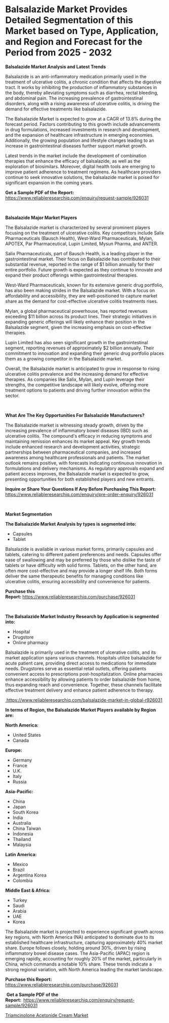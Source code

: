 <p><h1>Balsalazide Market Provides Detailed Segmentation of this Market based on Type, Application, and Region and Forecast for the Period from 2025 - 2032</h1></p><p><strong>Balsalazide Market Analysis and Latest Trends</strong></p>
<p><p>Balsalazide is an anti-inflammatory medication primarily used in the treatment of ulcerative colitis, a chronic condition that affects the digestive tract. It works by inhibiting the production of inflammatory substances in the body, thereby alleviating symptoms such as diarrhea, rectal bleeding, and abdominal pain. The increasing prevalence of gastrointestinal disorders, along with a rising awareness of ulcerative colitis, is driving the demand for effective treatments like balsalazide.</p><p>The Balsalazide Market is expected to grow at a CAGR of 13.8% during the forecast period. Factors contributing to this growth include advancements in drug formulations, increased investments in research and development, and the expansion of healthcare infrastructure in emerging economies. Additionally, the growing population and lifestyle changes leading to an increase in gastrointestinal diseases further support market growth.</p><p>Latest trends in the market include the development of combination therapies that enhance the efficacy of balsalazide, as well as the exploration of biosimilars. Moreover, digital health tools are emerging to improve patient adherence to treatment regimens. As healthcare providers continue to seek innovative solutions, the balsalazide market is poised for significant expansion in the coming years.</p></p>
<p><strong>Get a Sample PDF of the Report:&nbsp;</strong> <a href="https://www.reliableresearchiq.com/enquiry/request-sample/926031?utm_campaign=2707&utm_medium=2&utm_source=Github&utm_content=ia&utm_term=08032025&utm_id=balsalazide">https://www.reliableresearchiq.com/enquiry/request-sample/926031</a></p>
<p>&nbsp;</p>
<p><strong>Balsalazide Major Market Players</strong></p>
<p><p>The Balsalazide market is characterized by several prominent players focusing on the treatment of ulcerative colitis. Key competitors include Salix Pharmaceuticals (Bausch Health), West-Ward Pharmaceuticals, Mylan, APOTEX, Par Pharmaceutical, Lupin Limited, Mysun Pharma, and ANTER.</p><p>Salix Pharmaceuticals, part of Bausch Health, is a leading player in the gastrointestinal market. Their focus on Balsalazide has contributed to their substantial revenue, reported in the range of $1 billion annually for their entire portfolio. Future growth is expected as they continue to innovate and expand their product offerings within gastrointestinal therapies.</p><p>West-Ward Pharmaceuticals, known for its extensive generic drug portfolio, has also been making strides in the Balsalazide market. With a focus on affordability and accessibility, they are well-positioned to capture market share as the demand for cost-effective ulcerative colitis treatments rises. </p><p>Mylan, a global pharmaceutical powerhouse, has reported revenues exceeding $11 billion across its product lines. Their strategic initiatives in expanding generic offerings will likely enhance their position in the Balsalazide segment, given the increasing emphasis on cost-effective therapies.</p><p>Lupin Limited has also seen significant growth in the gastrointestinal segment, reporting revenues of approximately $2 billion annually. Their commitment to innovation and expanding their generic drug portfolio places them as a growing competitor in the Balsalazide market.</p><p>Overall, the Balsalazide market is anticipated to grow in response to rising ulcerative colitis prevalence and the increasing demand for effective therapies. As companies like Salix, Mylan, and Lupin leverage their strengths, the competitive landscape will likely evolve, offering more treatment options to patients and driving further innovation within the sector.</p></p>
<p>&nbsp;</p>
<p><strong>What Are The Key Opportunities For Balsalazide Manufacturers?</strong></p>
<p><p>The Balsalazide market is witnessing steady growth, driven by the increasing prevalence of inflammatory bowel diseases (IBD) such as ulcerative colitis. The compound's efficacy in reducing symptoms and maintaining remission enhances its market appeal. Key growth trends include enhanced research and development activities, strategic partnerships between pharmaceutical companies, and increased awareness among healthcare professionals and patients. The market outlook remains positive, with forecasts indicating continuous innovation in formulations and delivery mechanisms. As regulatory approvals expand and patient access improves, the Balsalazide market is expected to grow, presenting opportunities for both established players and new entrants.</p></p>
<p><strong>Inquire or Share Your Questions If Any Before Purchasing This Report:</strong> <a href="https://www.reliableresearchiq.com/enquiry/pre-order-enquiry/926031?utm_campaign=2707&utm_medium=2&utm_source=Github&utm_content=ia&utm_term=08032025&utm_id=balsalazide">https://www.reliableresearchiq.com/enquiry/pre-order-enquiry/926031</a></p>
<p>&nbsp;</p>
<p><strong>Market Segmentation</strong></p>
<p><strong>The Balsalazide Market Analysis by types is segmented into:</strong></p>
<p><ul><li>Capsules</li><li>Tablet</li></ul></p>
<p><p>Balsalazide is available in various market forms, primarily capsules and tablets, catering to different patient preferences and needs. Capsules offer ease of swallowing and may be preferred by those who dislike the taste of tablets or have difficulty with solid forms. Tablets, on the other hand, are often more cost-effective and may provide a longer shelf life. Both forms deliver the same therapeutic benefits for managing conditions like ulcerative colitis, ensuring accessibility and convenience for patients.</p></p>
<p><strong>Purchase this Report:&nbsp;</strong><a href="https://www.reliableresearchiq.com/purchase/926031?utm_campaign=2707&utm_medium=2&utm_source=Github&utm_content=ia&utm_term=08032025&utm_id=balsalazide">https://www.reliableresearchiq.com/purchase/926031</a></p>
<p>&nbsp;</p>
<p><strong>The Balsalazide Market Industry Research by Application is segmented into:</strong></p>
<p><ul><li>Hospital</li><li>Drugstore</li><li>Online pharmacy</li></ul></p>
<p><p>Balsalazide is primarily used in the treatment of ulcerative colitis, and its market application spans various channels. Hospitals utilize balsalazide for acute patient care, providing direct access to medications for immediate needs. Drugstores serve as essential retail outlets, offering patients convenient access to prescriptions post-hospitalization. Online pharmacies enhance accessibility by allowing patients to order balsalazide from home, thus expanding reach and convenience. Together, these channels facilitate effective treatment delivery and enhance patient adherence to therapy.</p></p>
<p><a href="https://www.reliableresearchiq.com/balsalazide-market-in-global-r926031?utm_campaign=2707&utm_medium=2&utm_source=Github&utm_content=ia&utm_term=08032025&utm_id=balsalazide">&nbsp;https://www.reliableresearchiq.com/balsalazide-market-in-global-r926031</a></p>
<p><strong>In terms of Region, the Balsalazide Market Players available by Region are:</strong></p>
<p>
    <p> <strong> North America: </strong>
        <ul>
            <li>United States</li>
            <li>Canada</li>
        </ul>
        </p> 
    <p> <strong> Europe: </strong>
        <ul>
            <li>Germany</li>
            <li>France</li>
            <li>U.K.</li>
            <li>Italy</li>
            <li>Russia</li>
        </ul>
        </p> 
    <p> <strong> Asia-Pacific: </strong>
        <ul>
            <li>China</li>
            <li>Japan</li>
            <li>South Korea</li>
            <li>India</li>
            <li>Australia</li>
            <li>China Taiwan</li>
            <li>Indonesia</li>
            <li>Thailand</li>
            <li>Malaysia</li>
        </ul>
        </p> 
    <p> <strong> Latin America: </strong>
        <ul>
            <li>Mexico</li>
            <li>Brazil</li>
            <li>Argentina Korea</li>
            <li>Colombia</li>
        </ul>
        </p> 
    <p> <strong> Middle East & Africa: </strong>
        <ul>
            <li>Turkey</li>
            <li>Saudi</li>
            <li>Arabia</li>
            <li>UAE</li>
            <li>Korea</li>
        </ul>
    </p>
    </p>
<p><p>The Balsalazide market is projected to experience significant growth across key regions, with North America (NA) anticipated to dominate due to its established healthcare infrastructure, capturing approximately 40% market share. Europe follows closely, holding around 30%, driven by rising inflammatory bowel disease cases. The Asia-Pacific (APAC) region is emerging rapidly, accounting for roughly 20% of the market, particularly in China, which commands a notable 10% share. These trends indicate a strong regional variation, with North America leading the market landscape.</p></p>
<p><strong>Purchase this Report: </strong><a href="https://www.reliableresearchiq.com/purchase/926031?utm_campaign=2707&utm_medium=2&utm_source=Github&utm_content=ia&utm_term=08032025&utm_id=balsalazide">https://www.reliableresearchiq.com/purchase/926031</a></p>
<p>&nbsp;<strong>Get a Sample PDF of the Report:&nbsp;&nbsp;</strong><a href="https://www.reliableresearchiq.com/enquiry/request-sample/926031?utm_campaign=2707&utm_medium=2&utm_source=Github&utm_content=ia&utm_term=08032025&utm_id=balsalazide">https://www.reliableresearchiq.com/enquiry/request-sample/926031</a></p>
<p><strong></strong></p>
<p><p><a href="https://github.com/semiensamuel72378/Market-Research-Report-List-1/blob/main/triamcinolone-acetonide-cream-market.md?utm_campaign=2707&utm_medium=2&utm_source=Github&utm_content=ia&utm_term=08032025&utm_id=balsalazide">Triamcinolone Acetonide Cream Market</a></p></p>